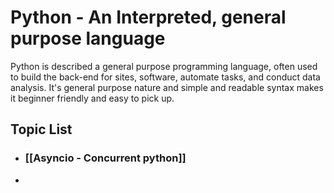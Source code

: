 # Python - An Interpreted, general purpose language

Python is described a general purpose programming language, often used to build the back-end for sites, software, automate tasks, and conduct data analysis. It's general purpose nature and simple and readable syntax makes it beginner friendly and easy to pick up.

## Topic List
- ### [[Asyncio - Concurrent python]]
- 